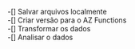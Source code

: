 -[] Salvar arquivos localmente  
-[] Criar versão para o AZ Functions  
-[] Transformar os dados  
-[] Analisar o dados  